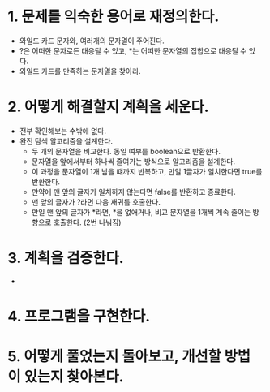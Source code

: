 # 1. 문제를 익숙한 용어로 재정의한다.

- 와일드 카드 문자와, 여러개의 문자열이 주어진다.
- ?은 어떠한 문자로든 대응될 수 있고, \*는 어떠한 문자열의 집합으로 대응될 수 있다.
- 와일드 카드를 만족하는 문자열을 찾아라.

# 2. 어떻게 해결할지 계획을 세운다.

- 전부 확인해보는 수밖에 없다.
- 완전 탐색 알고리즘을 설계한다.
  - 두 개의 문자열을 비교한다. 동일 여부를 boolean으로 반환한다.
  - 문자열을 앞에서부터 하나씩 줄여가는 방식으로 알고리즘을 설계한다.
  - 이 과정을 문자열이 1개 남을 떄까지 반복하고, 만일 1글자가 일치한다면 true를 반환한다.
  - 만약에 맨 앞의 글자가 일치하지 않는다면 false를 반환하고 종료한다.
  - 맨 앞의 글자가 ?라면 다음 재귀를 호출한다.
  - 만일 맨 앞의 글자가 *라면, *을 없애거나, 비교 문자열을 1개씩 계속 줄이는 방향으로 호출한다. (2번 나눠짐)

# 3. 계획을 검증한다.

-

# 4. 프로그램을 구현한다.

# 5. 어떻게 풀었는지 돌아보고, 개선할 방법이 있는지 찾아본다.
